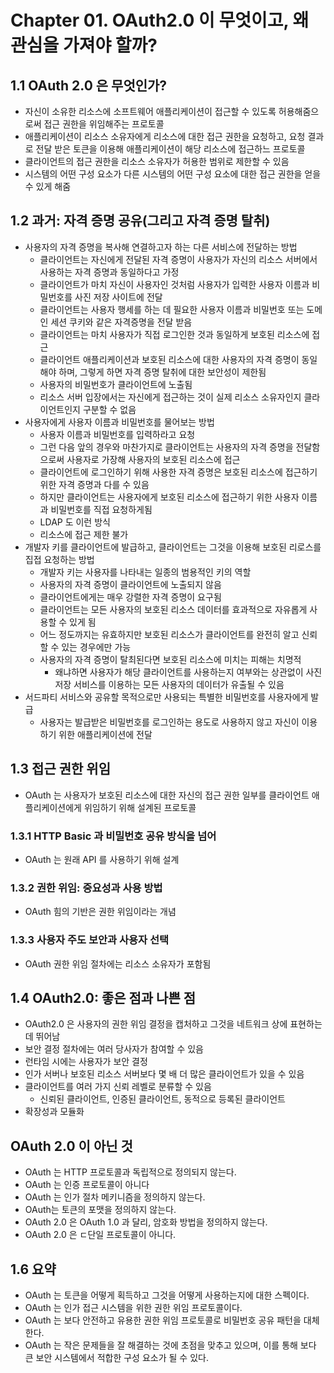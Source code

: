 # Chapter 01. OAuth2.0 이 무엇이고, 왜 관심을 가져야 할까?

## 1.1 OAuth 2.0 은 무엇인가?

- 자신이 소유한 리소스에 소프트웨어 애플리케이션이 접근할 수 있도록 허용해줌으로써 접근 권한을 위임해주는 프로토콜
- 애플리케이션이 리소스 소유자에게 리소스에 대한 접근 권한을 요청하고, 요청 결과로 전달 받은 토큰을 이용해 애플리케이션이 해당 리소스에 접근하느 프로토콜
- 클라이언트의 접근 권한을 리소스 소유자가 허용한 범위로 제한할 수 있음
- 시스템의 어떤 구성 요소가 다른 시스템의 어떤 구성 요소에 대한 접근 권한을 얻을 수 있게 해줌

## 1.2 과거: 자격 증명 공유(그리고 자격 증명 탈취)

- 사용자의 자격 증명을 복사해 연결하고자 하는 다른 서비스에 전달하는 방법
  - 클라이언트는 자신에게 전달된 자격 증명이 사용자가 자신의 리소스 서버에서 사용하는 자격 증명과 동일하다고 가정
  - 클라이언트가 마치 자신이 사용자인 것처럼 사용자가 입력한 사용자 이름과 비밀번호를 사진 저장 사이트에 전달
  - 클라이언트는 사용자 행세를 하는 데 필요한 사용자 이름과 비밀번호 또는 도메인 세션 쿠키와 같은 자격증명을 전달 받음
  - 클라이언트는 마치 사용자가 직접 로그인한 것과 동일하게 보호된 리소스에 접근
  - 클라이언트 애플리케이션과 보호된 리소스에 대한 사용자의 자격 증명이 동일해야 하며, 그렇게 하면 자격 증명 탈취에 대한 보안성이 제한됨
  - 사용자의 비밀번호가 클라이언트에 노출됨
  - 리소스 서버 입장에서는 자신에게 접근하는 것이 실제 리소스 소유자인지 클라이언트인지 구분할 수 없음
- 사용자에게 사용자 이름과 비밀번호를 물어보는 방법
  - 사용자 이름과 비밀번호를 입력하라고 요청
  - 그런 다음 앞의 경우와 마찬가지로 클라이언트는 사용자의 자격 증명을 전달함으로써 사용자로 가장해 사용자의 보호된 리소스에 접근
  - 클라이언트에 로그인하기 위해 사용한 자격 증명은 보호된 리소스에 접근하기 위한 자격 증명과 다를 수 있음
  - 하지만 클라이언트는 사용자에게 보호된 리소스에 접근하기 위한 사용자 이름과 비밀번호를 직접 요청하게됨
  - LDAP 도 이런 방식
  - 리소스에 접근 제한 불가
- 개발자 키를 클라이언트에 발급하고, 클라이언트는 그것을 이용해 보호된 리로스를 집접 요청하는 방법
  - 개발자 키는 사용자를 나타내는 일종의 범용적인 키의 역할
  - 사용자의 자격 증명이 클라이언트에 노출되지 않음
  - 클라이언트에게는 매우 강렬한 자격 증명이 요구됨
  - 클라이언트는 모든 사용자의 보호된 리소스 데이터를 효과적으로 자유롭게 사용할 수 있게 됨
  - 어느 정도까지는 유효하지만 보호된 리소스가 클라이언트를 완전히 알고 신뢰할 수 있는 경우에만 가능
  - 사용자의 자격 증명이 탈최된다면 보호된 리소스에 미치는 피해는 치명적
    - 왜냐하면 사용자가 해당 클라이언트를 사용하는지 여부와는 상관없이 사진 저장 서비스를 이용하는 모든 사용자의 데이터가 유출될 수 있음
- 서드파티 서비스와 공유할 목적으로만 사용되는 특별한 비밀번호를 사용자에게 발급
  - 사용자는 발급받은 비밀번호를 로그인하는 용도로 사용하지 않고 자신이 이용하기 위한 애플리케이션에 전달

## 1.3 접근 권한 위임

- OAuth 는 사용자가 보호된 리소스에 대한 자신의 접근 권한 일부를 클라이언트 애플리케이션에게 위임하기 위해 설계된 프로토콜

### 1.3.1 HTTP Basic 과 비밀번호 공유 방식을 넘어

- OAuth 는 원래 API 를 사용하기 위해 설계

### 1.3.2 권한 위임: 중요성과 사용 방법

- OAuth 힘의 기반은 권한 위임이라는 개념

### 1.3.3 사용자 주도 보안과 사용자 선택

- OAuth 권한 위임 절차에는 리소스 소유자가 포함됨

## 1.4 OAuth2.0: 좋은 점과 나쁜 점

- OAuth2.0 은 사용자의 권한 위임 결정을 캡처하고 그것을 네트워크 상에 표현하는 데 뛰어남
- 보안 결정 절차에는 여러 당사자가 참여할 수 있음
- 런타임 시에는 사용자가 보안 결정
- 인가 서버나 보호된 리소스 서버보다 몇 배 더 많은 클라이언트가 있을 수 있음
- 클라이언트를 여러 가지 신뢰 레벨로 분류할 수 있음
  - 신뢰된 클라이언트, 인증된 클라이언트, 동적으로 등록된 클라이언트
- 확장성과 모듈화

## OAuth 2.0 이 아닌 것

- OAuth 는 HTTP 프로토콜과 독립적으로 정의되지 않는다.
- OAuth 는 인증 프로토콜이 아니다
- OAuth 는 인가 절차 메키니즘을 정의하지 않는다.
- OAuth는 토큰의 포맷을 정의하지 않는다.
- OAuth 2.0 은 OAuth 1.0 과 달리, 암호화 방법을 정의하지 않는다.
- OAuth 2.0 은 ㄷ단일 프로토콜이 아니다.

## 1.6 요약

- OAuth 는 토큰을 어떻게 획득하고 그것을 어떻게 사용하는지에 대한 스펙이다.
- OAuth 는 인가 접근 시스템을 위한 권한 위임 프로토콜이다.
- OAuth 는 보다 안전하고 유용한 권한 위임 프로토콜로 비밀번호 공유 패턴을 대체 한다.
- OAuth 는 작은 문제들을 잘 해결하는 것에 초점을 맞추고 있으며, 이를 통해 보다 큰 보안 시스템에서 적합한 구성 요소가 될 수 있다.
